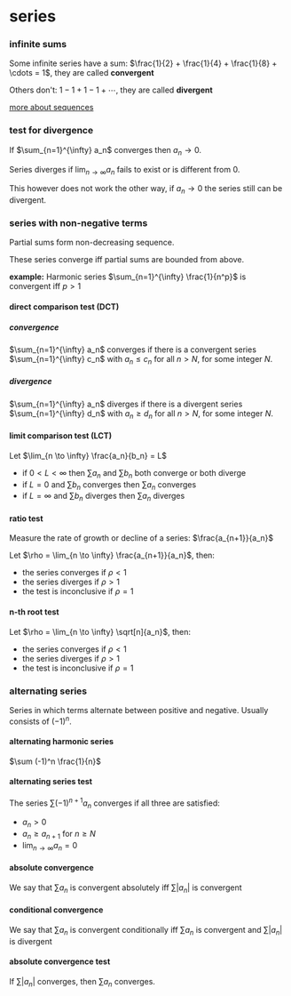 # series

### infinite sums

Some infinite series have a sum: $\frac{1}{2} + \frac{1}{4} + \frac{1}{8} + \cdots = 1$, they are called **convergent**

Others don't: $1 - 1 + 1 - 1 + \cdots$, they are called **divergent**

[more about sequences](/uni-notes/semester_1/transition_math/sequences.html)

### test for divergence

If $\sum_{n=1}^{\infty} a_n$ converges then $a_n \to 0$.

Series diverges if $\lim_{n\to\infty} a_n$ fails to exist or is different from 0.

This however does not work the other way, if $a_n \to 0$ the series still can be divergent.

### series with non-negative terms

Partial sums form non-decreasing sequence.

These series converge iff partial sums are bounded from above.

**example:** Harmonic series $\sum_{n=1}^{\infty} \frac{1}{n^p}$ is convergent iff $p > 1$

#### direct comparison test (DCT)

##### convergence

$\sum_{n=1}^{\infty} a_n$ converges if there is a convergent series $\sum_{n=1}^{\infty} c_n$ with $a_n \le c_n$ for all $n > N$, for some integer $N$.

##### divergence

$\sum_{n=1}^{\infty} a_n$ diverges if there is a divergent series $\sum_{n=1}^{\infty} d_n$ with $a_n \ge d_n$ for all $n > N$, for some integer $N$.

#### limit comparison test (LCT)

Let $\lim_{n \to \infty} \frac{a_n}{b_n} = L$

- if $0 < L < \infty$ then $\sum a_n$ and $\sum b_n$ both converge or both diverge
- if $L = 0$ and $\sum b_n$ converges then $\sum a_n$ converges
- if $L = \infty$ and $\sum b_n$ diverges then $\sum a_n$ diverges

#### ratio test

Measure the rate of growth or decline of a series: $\frac{a_{n+1}}{a_n}$

Let $\rho = \lim_{n \to \infty} \frac{a_{n+1}}{a_n}$, then:

- the series converges if $\rho < 1$
- the series diverges if $\rho > 1$
- the test is inconclusive if $\rho = 1$

#### n-th root test

Let $\rho = \lim_{n \to \infty} \sqrt[n]{a_n}$, then:

- the series converges if $\rho < 1$
- the series diverges if $\rho > 1$
- the test is inconclusive if $\rho = 1$

### alternating series

Series in which terms alternate between positive and negative. Usually consists of $(-1)^n$.

#### alternating harmonic series

$\sum (-1)^n \frac{1}{n}$

#### alternating series test

The series $\sum (-1)^{n+1} a_n$ converges if all three are satisfied:

- $a_n > 0$
- $a_n \ge a_{n+1}$ for $n \ge N$
- $\lim_{n \to \infty} a_n = 0$

#### absolute convergence

We say that $\sum a_n$ is convergent absolutely iff $\sum |a_n|$ is convergent

#### conditional convergence

We say that $\sum a_n$ is convergent conditionally iff $\sum a_n$ is convergent and $\sum |a_n|$ is divergent

#### absolute convergence test

If $\sum |a_n|$ converges, then $\sum a_n$ converges.
